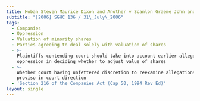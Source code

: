 ```yaml
---
title: Hoban Steven Maurice Dixon and Another v Scanlon Graeme John and Others
subtitle: "[2006] SGHC 136 / 31\_July\_2006"
tags:
  - Companies
  - Oppression
  - Valuation of minority shares
  - Parties agreeing to deal solely with valuation of shares
  - >-
    Plaintiffs contending court should take into account earlier alleged
    oppression in deciding whether to adjust value of shares
  - >-
    Whether court having unfettered discretion to reexamine allegations despite
    proviso in court direction
  - 'Section 216 of the Companies Act (Cap 50, 1994 Rev Ed)'
layout: single
---
```


